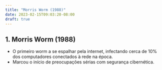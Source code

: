 ```yaml
---
title: "Morris Worm (1988)"
date: 2023-02-15T09:03:20-08:00
draft: true
---
```


## 1. Morris Worm (1988)

- O primeiro worm a se espalhar pela internet, infectando cerca de 10% dos computadores conectados à rede na época.
- Marcou o início de preocupações sérias com segurança cibernética.